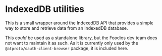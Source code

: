 # IndexedDB utilities

This is a small wrapper around the IndexedDB API that provides a simple way to
store and retrieve data from an IndexedDB database.

This _could_ be used as a standalone library, but the Foodios dev team does not
want to maintain it as such. As it is currently only used by the
`@atproto/oauth-client-browser` package, it is included here.
